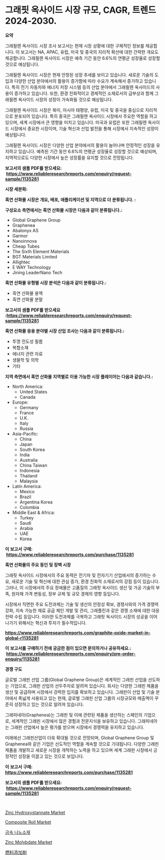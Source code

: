 <p><h1>그래핏 옥사이드 시장 규모, CAGR, 트렌드 2024-2030.</h1></p><p><strong>요약</strong></p>
<p><p>그래필렌 옥사이드 시장 조사 보고서는 현재 시장 상황에 대한 구체적인 정보를 제공합니다. 이 보고서는 NA, APAC, 유럽, 미국 및 중국의 지리적 확산에 대한 간략한 개요도 제공합니다. 그래필렌 옥사이드 시장은 예측 기간 동안 6.6%의 연평균 성장율로 성장할 것으로 예상됩니다.</p><p>그래필렌 옥사이드 시장은 현재 안정된 성장 추세를 보이고 있습니다. 새로운 기술의 도입과 다양한 산업 분야에서의 활용이 증가함에 따라 수요가 계속해서 증가하고 있습니다. 특히 전기 자동차와 에너지 저장 시스템 등의 산업 분야에서 그래필렌 옥사이드의 사용이 증가하고 있습니다. 또한, 환경 친화적이고 경제적인 소재로서의 급부상과 함께 그래필렌 옥사이드 시장의 성장이 가속화될 것으로 예상됩니다.</p><p>그래필렌 옥사이드 시장은 북미, 아시아 태평양, 유럽, 미국 및 중국을 중심으로 지리적으로 분포되어 있습니다. 특히 중국은 그래필렌 옥사이드 시장에서 주요한 역할을 하고 있으며, 세계 시장에서 큰 영향을 미치고 있습니다. 미국과 유럽은 또한 그래필렌 옥사이드 시장에서 중요한 시장이며, 기술 혁신과 산업 발전을 통해 시장에서 지속적인 성장이 예상됩니다.</p><p>그래필렌 옥사이드 시장은 다양한 산업 분야에서의 활용이 늘어나며 안정적인 성장을 유지하고 있습니다. 예측된 기간 동안 6.6%의 연평균 성장율로 성장할 것으로 예상되며, 지역적으로도 다양한 시장에서 높은 성장률을 유지할 것으로 전망됩니다.</p></p>
<p><strong>보고서의 샘플 PDF를 받으세요: &nbsp;<a href="https://www.reliableresearchreports.com/enquiry/request-sample/1135281">https://www.reliableresearchreports.com/enquiry/request-sample/1135281</a></strong></p>
<p><strong>시장 세분화:</strong></p>
<p><strong> 흑연 산화물 시장은 개요, 배포, 애플리케이션 및 지역으로 더 분류됩니다. :</strong></p>
<p><strong>구성요소 측면에서는 흑연 산화물 시장은 다음과 같이 분류됩니다.:</strong></p>
<p><ul><li>Global Graphene Group</li><li>Graphenea</li><li>Abalonyx AS</li><li>Garmor</li><li>Nanoinnova</li><li>Cheap Tubes</li><li>The Sixth Element Materials</li><li>BGT Materials Limited</li><li>Allightec</li><li>E WAY Technology</li><li>Jining LeaderNano Tech</li></ul></p>
<p><strong> 흑연 산화물 유형별 시장 분석은 다음과 같이 분류됩니다.:</strong></p>
<p><ul><li>흑연 산화물 용액</li><li>흑연 산화물 분말</li></ul></p>
<p><strong>보고서의 샘플 PDF를 받으세요 :<a href="https://www.reliableresearchreports.com/enquiry/request-sample/1135281">https://www.reliableresearchreports.com/enquiry/request-sample/1135281</a></strong></p>
<p><strong> 흑연 산화물 응용 분야별 시장 산업 조사는 다음과 같이 분류됩니다.:</strong></p>
<p><ul><li>투명 전도성 필름</li><li>복합소재</li><li>에너지 관련 자료</li><li>생물학 및 의학</li><li>기타</li></ul></p>
<p><strong>지역 측면에서 흑연 산화물 지역별로 이용 가능한 시장 플레이어는 다음과 같습니다.:</strong></p>
<p><ul>
    <li>
        North America:
        <ul>
            <li>United States</li>
            <li>Canada</li>
        </ul>
    </li>
    <li>
        Europe:
        <ul>
            <li>Germany</li>
            <li>France</li>
            <li>U.K.</li>
            <li>Italy</li>
            <li>Russia</li>
        </ul>
    </li>
    <li>
        Asia-Pacific:
        <ul>
            <li>China</li>
            <li>Japan</li>
            <li>South Korea</li>
            <li>India</li>
            <li>Australia</li>
            <li>China Taiwan</li>
            <li>Indonesia</li>
            <li>Thailand</li>
            <li>Malaysia</li>
        </ul>
    </li>
    <li>
        Latin America:
        <ul>
            <li>Mexico</li>
            <li>Brazil</li>
            <li>Argentina Korea</li>
            <li>Colombia</li>
        </ul>
    </li>
    <li>
        Middle East & Africa:
        <ul>
            <li>Turkey</li>
            <li>Saudi</li>
            <li>Arabia</li>
            <li>UAE</li>
            <li>Korea</li>
        </ul>
    </li>
    </ul></p>
<p><strong>이 보고서 구매: &nbsp;<a href="https://www.reliableresearchreports.com/purchase/1135281">https://www.reliableresearchreports.com/purchase/1135281</a></strong></p>
<p><strong>흑연 산화물의 주요 동인 및 장벽 시장</strong></p>
<p><p>그래핏 옥사이드 시장에서의 주요 동력은 전기차 및 전자기기 산업에서의 증가하는 수요, 새로운 기술 및 혁신에 대한 관심 증가, 환경 친화적 소재로서의 강점 등이 있습니다. 그러나, 이 시장에서의 주요 장애물은 고품질의 그래핏 옥사이드 생산 및 가공 기술의 부족, 원자재 가격 변동성, 정부 규제 및 규모 경제의 영향 등입니다.</p><p>시장에서 직면한 주요 도전과제는 기술 및 생산의 안정성 확보, 경쟁사와의 가격 경쟁력 강화, 지속 가능한 재료 공급 체인 개발 및 관리, 그래플린과 같은 경쟁 소재에 대한 대응 전략 수립 등입니다. 이러한 도전과제를 극복하고 그래핏 옥사이드 시장의 성공을 이어나가기 위해서는 혁신과 투자가 필수적입니다.</p></p>
<p><strong><a href="https://www.reliableresearchreports.com/graphite-oxide-market-in-global-r1135281">https://www.reliableresearchreports.com/graphite-oxide-market-in-global-r1135281</a></strong></p>
<p><strong>이 보고서를 구매하기 전에 궁금한 점이 있으면 문의하거나 공유하세요.: &nbsp;<a href="https://www.reliableresearchreports.com/enquiry/pre-order-enquiry/1135281">https://www.reliableresearchreports.com/enquiry/pre-order-enquiry/1135281</a></strong></p>
<p><strong>경쟁 구도</strong></p>
<p><p>글로벌 그래핀 산업 그룹(Global Graphene Group)은 세계적인 그래핀 산업을 선도하는 기업으로, 그래핀 산업의 선두주자로 알려져 있습니다. 회사는 다양한 그래핀 제품을 생산 및 공급하며 시장에서 강력한 입지를 확보하고 있습니다. 그래핀이 산업 및 기술 분야에서 폭넓게 사용되고 있는 현재, 글로벌 그래핀 산업 그룹의 시장규모와 매출액이 꾸준히 성장하고 있는 것으로 알려져 있습니다.</p><p>그래피네아(Graphenea)는 그래핀 및 이에 관련된 제품을 생산하는 스페인의 기업으로, 세계적인 그래핀 시장에서 많은 경험과 전문지식을 보유하고 있습니다. 그래피네아는 그래핀 산업에서 높은 평가를 받으며 시장에서 경쟁력을 유지하고 있습니다.</p><p>미래에선 그래핀산업이 더욱 확대될 것으로 전망되며, Global Graphene Group 및 Graphenea와 같은 기업은 선도적인 역할을 계속할 것으로 기대됩니다. 다양한 그래핀 제품을 개발하고 새로운 시장을 개척하는 노력을 하고 있으며 세계 그래핀 시장에서 긍정적인 성장을 이끌고 있는 것으로 보입니다.</p></p>
<p><strong>이 보고서 구매: &nbsp; <a href="https://www.reliableresearchreports.com/purchase/1135281">https://www.reliableresearchreports.com/purchase/1135281</a></strong></p>
<p><strong>보고서의 샘플 PDF를 받으세요: &nbsp;<a href="https://www.reliableresearchreports.com/enquiry/request-sample/1135281">https://www.reliableresearchreports.com/enquiry/request-sample/1135281</a></strong><strong></strong></p>
<p>&nbsp;</p>
<p><p><a href="https://issuu.com/reportprime-2/docs/zinc-hydroxystannate-market-size-2030.pptx">Zinc Hydroxystannate Market</a></p><p><a href="https://github.com/juancolorado15/Market-Research-Report-List-2/blob/main/composite-roll-market.md">Composite Roll Market</a></p><p><a href="https://github.com/vskv4779xr1/Market-Research-Report-List-1/blob/main/437635926635.md">금속 나노소재</a></p><p><a href="https://issuu.com/reportprime-2/docs/zinc-molybdate-market-size-2030.pptx">Zinc Molybdate Market</a></p><p><a href="https://github.com/mcbeesbxa270/Market-Research-Report-List-1/blob/main/306441628973.md">燃料添加剤</a></p></p>